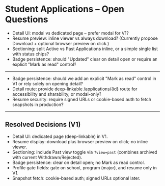 # Student Applications – Open Questions

- Detail UI: modal vs dedicated page – prefer modal for V1?
- Resume preview: inline viewer vs always download? (Currently propose Download + optional browser preview on click.)
- Sectioning: split Active vs Past Applications inline, or a simple single list with status chips?
- Badge persistence: should "Updated" clear on detail open or require an explicit "Mark as read" control?

---
- Badge persistence: should we add an explicit "Mark as read" control in V1 or rely solely on opening detail?
- Detail route: provide deep-linkable /applications/{id} route for accessibility and sharability, or modal-only?
- Resume security: require signed URLs or cookie-based auth to fetch snapshots in production?

---
## Resolved Decisions (V1)
- Detail UI: dedicated page (deep-linkable) in V1.
- Resume display: download plus browser preview on click; no inline viewer.
- Sectioning: include Past view toggle via `?view=past` (combines archived with current Withdrawn/Rejected).
- Badge persistence: clear on detail open; no Mark as read control.
- Profile gate fields: gate on school, program (major), and resume only in V1.
- Snapshot fetch: cookie-based auth; signed URLs optional later.
